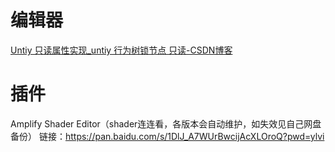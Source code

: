 # 编辑器

[Untiy 只读属性实现_untiy 行为树锁节点 只读-CSDN博客](https://blog.csdn.net/cartzhang/article/details/53888588)



# 插件

Amplify Shader Editor（shader连连看，各版本会自动维护，如失效见自己网盘备份）
链接：https://pan.baidu.com/s/1DlJ_A7WUrBwcijAcXLOroQ?pwd=ylvi 